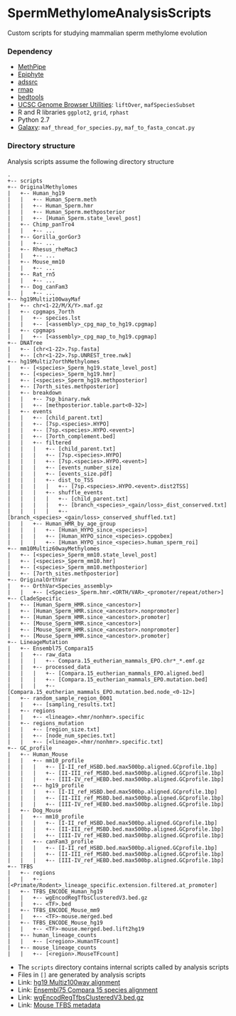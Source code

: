 # SpermMethylomeAnalysisScripts
Custom scripts for studying mammalian sperm methylome evolution

### Dependency ###
- [MethPipe](https://github.com/smithlabcode/methpipe)
- [Epiphyte](https://github.com/smithlabcode/epiphyte)
- [adssrc](https://github.com/andrewdavidsmith/adssrc) 
- [rmap](https://github.com/smithlabcode/rmap)
- [bedtools](https://github.com/arq5x/bedtools2/)
- [UCSC Genome Browser Utilities](http://hgdownload.soe.ucsc.edu/admin/exe/): `liftOver`, `mafSpeciesSubset`
- R and R libraries `ggplot2`, `grid`, `rphast`
- Python 2.7
- [Galaxy](https://github.com/galaxyproject/galaxy/): `maf_thread_for_species.py`, `maf_to_fasta_concat.py`


### Directory structure ###
Analysis scripts assume the following directory structure

```
.
+-- scripts
+-- OriginalMethylomes
|   +-- Human_hg19
|   |   +-- Human_Sperm.meth
|   |   +-- Human_Sperm.hmr
|   |   +-- Human_Sperm.methposterior
|   |   +-- [Human_Sperm.state_level_post]
|   +-- Chimp_panTro4
|   |   +-- ...
|   +-- Gorilla_gorGor3
|   |   +-- ...
|   +-- Rhesus_rheMac3
|   |   +-- ...
|   +-- Mouse_mm10
|   |   +-- ...
|   +-- Rat_rn5
|   |   +-- ...
|   +-- Dog_canFam3
|   |   +-- ...
+-- hg19Multiz100wayMaf
|   +-- chr<1-22/M/X/Y>.maf.gz
|   +-- cpgmaps_7orth
|   |   +-- species.lst
|   |   +-- [<assembly>_cpg_map_to_hg19.cpgmap]
|   +-- cpgmaps
|   |   +-- [<assembly>_cpg_map_to_hg19.cpgmap]
+-- DNATree
|   +-- [chr<1-22>.7sp.fasta]
|   +-- [chr<1-22>.7sp.UNREST_tree.nwk]
+-- hg19Multiz7orthMethylomes
|   +-- [<species>_Sperm_hg19.state_level_post]
|   +-- [<species>_Sperm_hg19.hmr]
|   +-- [<species>_Sperm_hg19.methposterior]
|   +-- [7orth_sites.methposterior]
|   +-- breakdown
|   |   +-- 7sp_binary.nwk
|   |   +-- [methposterior.table.part<0-32>]
|   +-- events
|   |   +-- [child_parent.txt]
|   |   +-- [7sp.<species>.HYPO]
|   |   +-- [7sp.<species>.HYPO.<event>]
|   |   +-- [7orth_complement.bed]
|   |   +-- filtered
|   |   |   +-- [child_parent.txt]
|   |   |   +-- [7sp.<species>.HYPO]
|   |   |   +-- [7sp.<species>.HYPO.<event>]
|   |   |   +-- [events_number_size]
|   |   |   +-- [events_size.pdf]
|   |   |   +-- dist_to_TSS
|   |   |   |   +-- [7sp.<species>.HYPO.<event>.dist2TSS]
|   |   |   +-- shuffle_events
|   |   |   |   +-- [child_parent.txt]
|   |   |   |   +-- [branch_<species>_<gain/loss>_dist_conserved.txt]
|   |   |   |   +-- [branch_<species>_<gain/loss>_conserved_shuffled.txt]
|   |   +-- Human_HMR_by_age_group
|   |   |   +-- [Human_HYPO_since_<species>]
|   |   |   +-- [Human_HYPO_since_<species>.cpgobex]
|   |   |   +-- [Human_HYPO_since_<species>.human_sperm_roi]
+-- mm10Multiz60wayMethylomes
|   +-- [<species>_Sperm_mm10.state_level_post]
|   +-- [<species>_Sperm_mm10.hmr]
|   +-- [<species>_Sperm_mm10.methposterior]
|   +-- [7orth_sites.methposterior]
+-- OriginalOrthVar
|   +-- OrthVar<Species_assembly>
|   |   +-- [<Species>_Sperm.hmr.<ORTH/VAR>_<promoter/repeat/other>]
+-- CladeSpecific
|   +-- [Human_Sperm_HMR.since_<ancestor>]
|   +-- [Human_Sperm_HMR.since_<ancestor>.nonpromoter]
|   +-- [Human_Sperm_HMR.since_<ancestor>.promoter]
|   +-- [Mouse_Sperm_HMR.since_<ancestor>]
|   +-- [Mouse_Sperm_HMR.since_<ancestor>.nonpromoter]
|   +-- [Mouse_Sperm_HMR.since_<ancestor>.promoter]
+-- LineageMutation
|   +-- Ensembl75_Compara15
|   |   +-- raw_data
|   |   |   +-- Compara.15_eutherian_mammals_EPO.chr*_*.emf.gz
|   |   +-- processed_data
|   |   |   +-- [Compara.15_eutherian_mammals_EPO.aligned.bed]
|   |   |   +-- [Compara.15_eutherian_mammals_EPO.mutation.bed]
|   |   |   +-- [Compara.15_eutherian_mammals_EPO.mutation.bed.node_<0-12>]
|   +-- random_sample_region_0001
|   |   +-- [sampling_results.txt]
|   +-- regions
|   |   +-- <lineage>.<hmr/nonhmr>.specific
|   +-- regions_mutation
|   |   +-- [region_size.txt]
|   |   +-- [node_num_species.txt]
|   |   +-- [<lineage>.<hmr/nonhmr>.specific.txt]
+-- GC_profile
|   +-- Human_Mouse
|   |   +-- mm10_profile
|   |   |   +-- [I-II_ref_HSBD.bed.max500bp.aligned.GCprofile.1bp]
|   |   |   +-- [II-III_ref_MSBD.bed.max500bp.aligned.GCprofile.1bp]
|   |   |   +-- [III-IV_ref_HEBD.bed.max500bp.aligned.GCprofile.1bp]
|   |   +-- hg19_profile
|   |   |   +-- [I-II_ref_HSBD.bed.max500bp.aligned.GCprofile.1bp]
|   |   |   +-- [II-III_ref_MSBD.bed.max500bp.aligned.GCprofile.1bp]
|   |   |   +-- [III-IV_ref_HEBD.bed.max500bp.aligned.GCprofile.1bp]
|   +-- Dog_Mouse
|   |   +-- mm10_profile
|   |   |   +-- [I-II_ref_HSBD.bed.max500bp.aligned.GCprofile.1bp]
|   |   |   +-- [II-III_ref_MSBD.bed.max500bp.aligned.GCprofile.1bp]
|   |   |   +-- [III-IV_ref_HEBD.bed.max500bp.aligned.GCprofile.1bp]
|   |   +-- canFam3_profile
|   |   |   +-- [I-II_ref_HSBD.bed.max500bp.aligned.GCprofile.1bp]
|   |   |   +-- [II-III_ref_MSBD.bed.max500bp.aligned.GCprofile.1bp]
|   |   |   +-- [III-IV_ref_HEBD.bed.max500bp.aligned.GCprofile.1bp]
+-- TFBS
|   +-- regions
|   |   +--[<Primate/Rodent>_lineage_specific.extension.filtered.at_promoter]
|   +-- TFBS_ENCODE_Human_hg19
|   |   +-- wgEncodRegTfbsClusteredV3.bed.gz
|   |   +-- <TF>.bed
|   +-- TFBS_ENCODE_Mouse_mm9
|   |   +-- <TF>-mouse.merged.bed
|   +-- TFBS_ENCODE_Mouse_hg19
|   |   +-- <TF>-mouse.merged.bed.lift2hg19
|   +-- human_lineage_counts
|   |   +-- [<region>.HumanTFcount]
|   +-- mouse_lineage_counts
|   |   +-- [<region>.MouseTFcount]

```
- The `scripts` directory contains internal scripts called by analysis scripts
- Files in ``[]`` are generated by analysis scripts
- Link: [hg19 Multiz100way alignment](http://hgdownload.soe.ucsc.edu/goldenPath/hg19/multiz100way/maf/)
- Link: [Ensembl75 Compara 15 species alignment](ftp://ftp.ensembl.org/pub/release-75/emf/ensembl-compara/epo_15_eutherian/)
- Link: [wgEncodRegTfbsClusteredV3.bed.gz ](http://hgdownload.cse.ucsc.edu/goldenPath/hg19/encodeDCC/wgEncodeRegTfbsClustered/wgEncodeRegTfbsClusteredV3.bed.gz)
- Link: [Mouse TFBS metadata](https://www.encodeproject.org/metadata/type=experiment&replicates.library.biosample.donor.organism.scientific_name=Mus%20musculus&assay_term_name=ChIP-seq&target.investigated_as=transcription%20factor&files.file_type=bed%20narrowPeak/metadata.tsv
)

